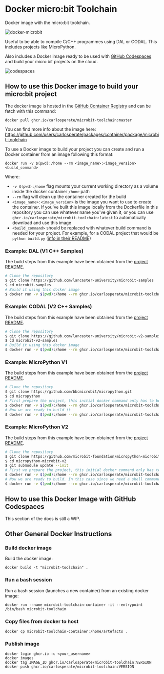 # Docker micro:bit Toolchain

Docker image with the micro:bit toolchain.

![docker-microbit](https://user-images.githubusercontent.com/4189262/99010611-3445f000-2542-11eb-90d8-0983d37de762.png)

Useful to be able to compile C/C++ programmes using DAL or CODAL.
This includes projects like MicroPython.

Also includes a Docker image ready to be used with
[GitHub Codespaces](https://github.com/features/codespaces) and build your
micro:bit projects on the cloud.

![codespaces](https://user-images.githubusercontent.com/4189262/99011128-48d6b800-2543-11eb-89a7-738ff64e379a.png)


## How to use this Docker image to build your micro:bit project

The docker image is hosted in the
[GitHub Container Registry](https://github.blog/2020-09-01-introducing-github-container-registry/)
and can be fetch with this command:

```
docker pull ghcr.io/carlosperate/microbit-toolchain:master
```

You can find more info about the image here:
https://github.com/users/carlosperate/packages/container/package/microbit-toolchain

To use a Docker image to build your project you can create and run a Docker
container from an image following this format:

```
docker run -v $(pwd):/home --rm <image_name>:<image_version> <build_command>
```

Where:
- `-v $(pwd):/home` flag mounts your current working directory as a volume
  inside the docker container `/home` path
- `--rm` flag will clean up the container created for the build
- `<image_name>:<image_version>` is the image you want to use to create the
  container. If you've built this image locally from the Dockerfile in this
  repository you can use whatever name you've given it, or you can use
  `ghcr.io/carlosperate/microbit-toolchain:latest` to automatically download
  and use this image
- `<build_command>` should be replaced with whatever build command is needed for
  your project. For example, for a CODAL project that would be `python build.py`
  ([info in their README](https://github.com/lancaster-university/microbit-v2-samples/tree/v0.2.11#building))

### Example: DAL (V1 C++ Samples)

The build steps from this example have been obtained from the
[project README](https://github.com/lancaster-university/microbit-samples/blob/v2.1.1/README.md).

```bash
# Clone the repository
$ git clone https://github.com/lancaster-university/microbit-samples
$ cd microbit-samples
# Build it using this docker image
$ docker run -v $(pwd):/home --rm ghcr.io/carlosperate/microbit-toolchain:latest yotta build
```

### Example: CODAL (V2 C++ Samples)

The build steps from this example have been obtained from the
[project README](https://github.com/lancaster-university/microbit-v2-samples/blob/v0.2.11/README.md).

```bash
# Clone the repository
$ git clone https://github.com/lancaster-university/microbit-v2-samples.git
$ cd microbit-v2-samples
# Build it using this docker image
$ docker run -v $(pwd):/home --rm ghcr.io/carlosperate/microbit-toolchain:latest python build.py
```

### Example: MicroPython V1

The build steps from this example have been obtained from the
[project README](https://github.com/bbcmicrobit/micropython/blob/v1.0.1/README.md).

```bash
# Clone the repository
$ git clone https://github.com/bbcmicrobit/micropython.git
$ cd micropython
# First prepare the project, this initial docker command only has to be run once
$ docker run -v $(pwd):/home --rm ghcr.io/carlosperate/microbit-toolchain:latest yt target bbc-microbit-classic-gcc-nosd@https://github.com/lancaster-university/yotta-target-bbc-microbit-classic-gcc-nosd && yt up
# Now we are ready to build it
$ docker run -v $(pwd):/home --rm ghcr.io/carlosperate/microbit-toolchain:latest make all
```

### Example: MicroPython V2

The build steps from this example have been obtained from the
[project README](https://github.com/microbit-foundation/micropython-microbit-v2/blob/v2.0.0-beta.1/README.md).

```bash
# Clone the repository
$ git clone https://github.com/microbit-foundation/micropython-microbit-v2.git
$ cd micropython-microbit-v2
$ git submodule update --init
# First we prepare the project, this initial docker command only has to be run once
$ docker run -v $(pwd):/home --rm ghcr.io/carlosperate/microbit-toolchain:latest make -C lib/micropython/mpy-cross
# Now we are ready to build. In this case since we need a shell command (cd) we need to run it with bash
$ docker run -v $(pwd):/home --rm ghcr.io/carlosperate/microbit-toolchain:latest bash -c "cd src && make"
```

## How to use this Docker Image with GitHub Codespaces

This section of the docs is still a WIP.


## Other General Docker Instructions

### Build docker image

Build the docker image:

```
docker build -t "microbit-toolchain" .
```

### Run a bash session

Run a bash session (launches a new container) from an existing docker image:

```
docker run --name microbit-toolchain-container -it --entrypoint /bin/bash microbit-toolchain
```

### Copy files from docker to host

```
docker cp microbit-toolchain-container:/home/artefacts .
```

### Publish image

```
docker login ghcr.io -u <your_username>
docker images
docker tag IMAGE_ID ghcr.io/carlosperate/microbit-toolchain:VERSION
docker push ghcr.io/carlosperate/microbit-toolchain:VERSION
```
